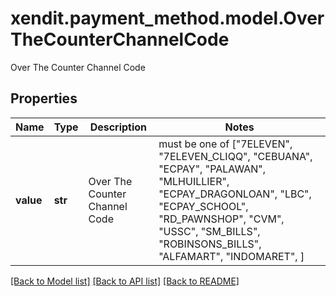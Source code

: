 # xendit.payment_method.model.OverTheCounterChannelCode

Over The Counter Channel Code

## Properties
Name | Type | Description | Notes
------------ | ------------- | ------------- | -------------
**value** | **str** | Over The Counter Channel Code |  must be one of ["7ELEVEN", "7ELEVEN_CLIQQ", "CEBUANA", "ECPAY", "PALAWAN", "MLHUILLIER", "ECPAY_DRAGONLOAN", "LBC", "ECPAY_SCHOOL", "RD_PAWNSHOP", "CVM", "USSC", "SM_BILLS", "ROBINSONS_BILLS", "ALFAMART", "INDOMARET", ]

[[Back to Model list]](../README.md#documentation-for-models) [[Back to API list]](../README.md#documentation-for-api-endpoints) [[Back to README]](../README.md)


